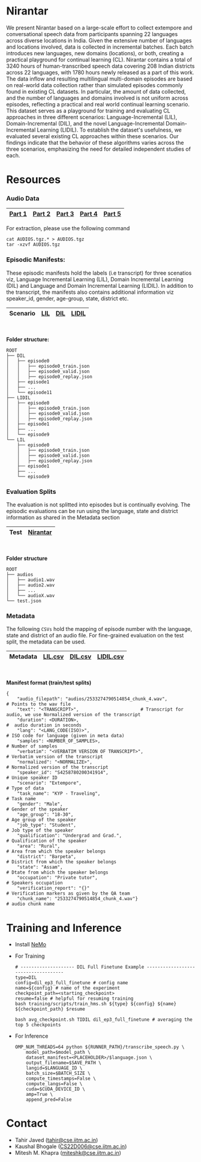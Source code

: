 # Nirantar

We present Nirantar based on a large-scale effort to collect extempore and conversational speech data from participants spanning 22 languages across diverse locations in India. Given the extensive number of languages and locations involved, data is collected in incremental batches. Each batch introduces new languages, new domains (locations), or both, creating a practical playground for continual learning (CL). Nirantar contains a total of 3240 hours of human-transcribed speech data covering 208 Indian districts across 22 languages, with 1780 hours newly released as a part of this work. The data inflow and resulting multilingual multi-domain episodes are based on real-world data collection rather than simulated episodes commonly found in existing CL datasets. In particular, the amount of data collected, and the number of languages and domains involved is not uniform across episodes, reflecting a practical and real world continual learning scenario. This dataset serves as a playground for training and evaluating CL approaches in three different scenarios: Language-Incremental (LIL), Domain-Incremental (DIL), and the novel Language-Incremental Domain-Incremental Learning (LIDIL). To establish the dataset's usefulness, we evaluated several existing CL approaches within these scenarios. Our findings indicate that the behavior of these algorithms varies across the three scenarios, emphasizing the need for detailed independent studies of each.

# Resources

### Audio Data


|[Part 1](https://indic-asr-public.objectstore.e2enetworks.net/nirantar/AUDIOS.tgz.aa) | [Part 2](https://indic-asr-public.objectstore.e2enetworks.net/nirantar/AUDIOS.tgz.ab) | [Part 3](https://indic-asr-public.objectstore.e2enetworks.net/nirantar/AUDIOS.tgz.ac) | [Part 4](https://indic-asr-public.objectstore.e2enetworks.net/nirantar/AUDIOS.tgz.ad) | [Part 5](https://indic-asr-public.objectstore.e2enetworks.net/nirantar/AUDIOS.tgz.ae) |
|-|-|-|-|-|

For extraction, please use the following command
    
    cat AUDIOS.tgz.* > AUDIOS.tgz
    tar -xzvf AUDIOS.tgz

### Episodic Manifests: 
These episodic manifests hold the labels (i.e transcript) for three scenatios viz, Language Incremental Learning (LIL), Domain Incremental Learning (DIL) and Language and Domain Incremental Learning (LIDIL). In addition to the transcript, the manifests also contains additional information viz speaker_id, gender, age-group, state, district etc.

| **Scenario** | [LIL](https://indic-asr-public.objectstore.e2enetworks.net/nirantar/LIL.tgz) | [DIL](https://indic-asr-public.objectstore.e2enetworks.net/nirantar/DIL.tgz) | [LIDIL](https://indic-asr-public.objectstore.e2enetworks.net/nirantar/LIDIL.tgz) |
|-|-|-|-|

<br>

**Folder structure:**

    ROOT
    ├── DIL
    │   ├── episode0
    │   │   ├── episode0_train.json
    │   │   ├── episode0_valid.json
    │   │   ├── episode0_replay.json
    │   ├── episode1
    │   ├── ...
    │   └── episode11
    ├── LIDIL
    │   ├── episode0
    │   │   ├── episode0_train.json
    │   │   ├── episode0_valid.json
    │   │   ├── episode0_replay.json
    │   ├── episode1
    │   ├── ...
    │   └── episode9
    └── LIL
        ├── episode0
        │   ├── episode0_train.json
        │   ├── episode0_valid.json
        │   ├── episode0_replay.json
        ├── episode1
        ├── ...
        └── episode9



### Evaluation Splits
The evaluation is not splitted into episodes but is continually evolving. The episodic evaluations can be run using the language, state and district information as shared in the Metadata section

|Test| [Nirantar](https://indic-asr-public.objectstore.e2enetworks.net/nirantar/LIDIL.tgz) |
|-|-|

<br>

**Folder structure**
        
    ROOT
    ├── audios
    │   ├── audio1.wav
    │   ├── audio2.wav
    │   ├── ...
    │   └── audioX.wav
    └── test.json

### Metadata
The following `CSVs` hold the mapping of episode number with the language, state and district of an audio file. For fine-grained evaluation on the test split, the metadata can be used.

| Metadata | [LIL.csv](https://indic-asr-public.objectstore.e2enetworks.net/nirantar/LIL.csv) | [DIL.csv](https://indic-asr-public.objectstore.e2enetworks.net/nirantar/DIL.csv) | [LIDIL.csv](https://indic-asr-public.objectstore.e2enetworks.net/nirantar/LIDIL.csv) |
|-|-|-|-|
 
<br>

**Manifest format (train/test splits)**

    {
        "audio_filepath": "audios/2533274790514854_chunk_4.wav",                                 # Points to the wav file
        "text": "<TRANSCRIPT>",                       # Transcript for audio, we use Normalized version of the transcript
        "duration": <DURATION>,                                                              #  audio duration in seconds
        "lang": "<LANG_CODE(ISO)>",                                          # ISO code for language (given in meta data)
        "samples": <NUMBER_OF_SAMPLES>,                                                               # Number of samples
        "verbatim": "<VERBATIM VERSION OF TRANSCRIPT>",                              # Verbatim version of the transcript
        "normalized": "<NORMALIZE>",                                               # Normalized version of the transcript
        "speaker_id": "S4258780200341914",                                                            # Unique speaker ID
        "scenario": "Extempore",                                                                           # Type of data
        "task_name": "KYP - Traveling",                                                                       # Task name
        "gender": "Male",                                                                         # Gender of the speaker
        "age_group": "18-30",                                                                  # Age group of the speaker
        "job_type": "Student",                                                                  # Job type of the speaker
        "qualification": "Undergrad and Grad.",                                            # Qualification of the speaker
        "area": "Rural",                                                            # Area from which the speaker belongs
        "district": "Barpeta",                                                  # District from which the speaker belongs
        "state": "Assam",                                                          # Dtate from which the speaker belongs
        "occupation": "Private tutor",                                                              # Speakers occupation
        "verification_report": "{}"                                        # Verification markers as given by the QA team
        "chunk_name": "2533274790514854_chunk_4.wav"}                                                  # audio chunk name




# Training and Inference

- Install [NeMo](https://github.com/AI4Bharat/NeMo.git) 
- For Training

    ```
    # -------------------- DIL Full Finetune Example ------------------------------------
    type=DIL
    config=dil_ep3_full_finetune # config name
    name=${config} # name of the experiment
    checkpoint_path=<starting_checkpoint>
    resume=false # helpful for resuming training
    bash training/scripts/train_hms.sh ${type} ${config} ${name} ${checkpoint_path} $resume

    bash avg_checkpoint.sh TIDIL dil_ep3_full_finetune # averaging the top 5 checkpoints
    ```

- For Inference

    ```
    OMP_NUM_THREADS=64 python ${RUNNER_PATH}/transcribe_speech.py \
        model_path=$model_path \
        dataset_manifest=<PLACEHOLDER>/$language.json \
        output_filename=$SAVE_PATH \
        langid=$LANGUAGE_ID \
        batch_size=$BATCH_SIZE \
        compute_timestamps=False \
        compute_langs=False \
        cuda=$CUDA_DEVICE_ID \
        amp=True \
        append_pred=False 
    ```

# Contact
- Tahir Javed (tahir@cse.iitm.ac.in)
- Kaushal Bhogale (CS22D006@cse.iitm.ac.in)
- Mitesh M. Khapra (miteshk@cse.iitm.ac.in)
    



